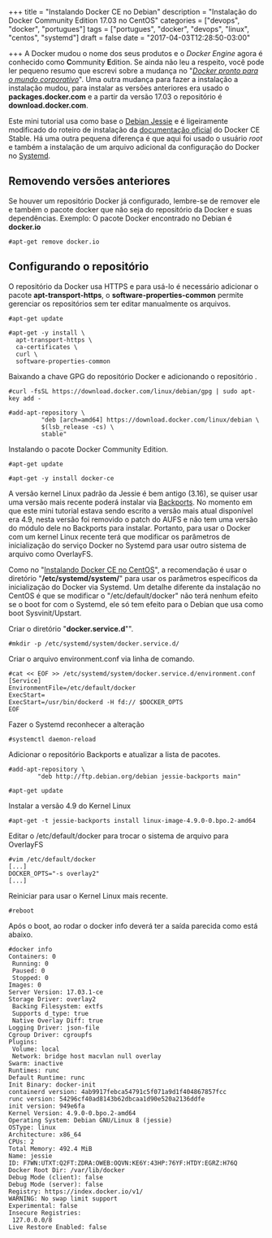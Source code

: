 +++
title = "Instalando Docker CE no Debian"
description = "Instalação do Docker Community Edition 17.03 no CentOS"
categories = ["devops", "docker", "portugues"]
tags = ["portugues", "docker", "devops", "linux", "centos", "systemd"]
draft = false
date = "2017-04-03T12:28:50-03:00"

+++
A Docker mudou o nome dos seus produtos e o *Docker Engine* agora é conhecido como **C**ommunity **E**dition. Se ainda não leu a respeito, você pode ler pequeno resumo que escrevi sobre a mudança no "*[Docker pronto para o mundo corporativo](https://www.fernandoike.com/2017/03/30/docker-pronto-para-o-mundo-corporativo/)*". Uma outra mudança para fazer a instalação a instalação mudou, para instalar as versões anteriores era usado o **packages.docker.com** e a partir da versão 17.03 o repositório é **download.docker.com**.

Este mini tutorial usa como base o [Debian Jessie](https://www.debian.org/releases/jessie/) e é ligeiramente modificado do roteiro de instalação da [documentação oficial](https://docs.docker.com/engine/installation/linux/centos/) do Docker CE Stable. Há uma outra pequena diferença é que aqui foi usado o usuário *root* e também a instalação de um arquivo adicional da configuração do Docker no [Systemd](https://www.freedesktop.org/wiki/Software/systemd/).


## Removendo versões anteriores

Se houver um repositório Docker já configurado, lembre-se de remover ele e também o pacote docker que não seja do repositório da Docker e suas dependências. Exemplo: O pacote Docker encontrado no Debian é **docker.io**
```
#apt-get remove docker.io
```

## Configurando o repositório

O repositório da Docker usa HTTPS e para usá-lo é necessário adicionar o pacote **apt-transport-https**, o **software-properties-common** permite gerenciar os repositórios sem ter editar manualmente os arquivos.
```
#apt-get update

#apt-get -y install \
  apt-transport-https \
  ca-certificates \
  curl \
  software-properties-common
```

Baixando a chave GPG do repositório Docker e adicionando o repositório .
```
#curl -fsSL https://download.docker.com/linux/debian/gpg | sudo apt-key add -

#add-apt-repository \
         "deb [arch=amd64] https://download.docker.com/linux/debian \
         $(lsb_release -cs) \
         stable"
```

Instalando o pacote Docker Community Edition.
```
#apt-get update

#apt-get -y install docker-ce
```

A versão kernel Linux padrão da Jessie é bem antigo (3.16), se quiser usar uma versão mais recente poderá instalar via [Backports](https://backports.debian.org/). No momento em que este mini tutorial estava sendo escrito a versão mais atual disponível era 4.9, nesta versão foi removido o patch do AUFS e não tem uma versão do módulo dele no Backports para instalar. Portanto, para usar o Docker com um kernel Linux recente terá que modificar os parâmetros de inicialização do serviço Docker no Systemd para usar outro sistema de arquivo como OverlayFS.

Como no "[Instalando Docker CE no CentOS](https://www.fernandoike.com/2017/04/02/instalando-docker-ce-no-centos/)", a recomendação é usar o diretório "**/etc/systemd/system/**" para usar os parâmetros específicos da inicialização do Docker via Systemd. Um detalhe diferente da instalação no CentOS é que se modificar o "/etc/default/docker" não terá nenhum efeito se o boot for com o Systemd, ele só tem efeito para o Debian que usa como boot Sysvinit/Upstart.

Criar o diretório "**docker.service.d**"".
```
#mkdir -p /etc/systemd/system/docker.service.d/
```

Criar o arquivo environment.conf via linha de comando.
```
#cat << EOF >> /etc/systemd/system/docker.service.d/environment.conf
[Service]
EnvironmentFile=/etc/default/docker
ExecStart=
ExecStart=/usr/bin/dockerd -H fd:// $DOCKER_OPTS
EOF
```

Fazer o Systemd reconhecer a alteração
```
#systemctl daemon-reload
```

Adicionar o repositório Backports e atualizar a lista de pacotes.
```
#add-apt-repository \
        "deb http://ftp.debian.org/debian jessie-backports main"

#apt-get update
```

Instalar a versão 4.9 do Kernel Linux
```
#apt-get -t jessie-backports install linux-image-4.9.0-0.bpo.2-amd64
```

Editar o /etc/default/docker para trocar o sistema de arquivo para OverlayFS
```
#vim /etc/default/docker
[...]
DOCKER_OPTS="-s overlay2"
[...]
```

Reiniciar para usar o Kernel Linux mais recente.
```
#reboot
```

Após o boot, ao rodar o docker info deverá ter a saída parecida como está abaixo.
```
#docker info
Containers: 0
 Running: 0
 Paused: 0
 Stopped: 0
Images: 0
Server Version: 17.03.1-ce
Storage Driver: overlay2
 Backing Filesystem: extfs
 Supports d_type: true
 Native Overlay Diff: true
Logging Driver: json-file
Cgroup Driver: cgroupfs
Plugins:
 Volume: local
 Network: bridge host macvlan null overlay
Swarm: inactive
Runtimes: runc
Default Runtime: runc
Init Binary: docker-init
containerd version: 4ab9917febca54791c5f071a9d1f404867857fcc
runc version: 54296cf40ad8143b62dbcaa1d90e520a2136ddfe
init version: 949e6fa
Kernel Version: 4.9.0-0.bpo.2-amd64
Operating System: Debian GNU/Linux 8 (jessie)
OSType: linux
Architecture: x86_64
CPUs: 2
Total Memory: 492.4 MiB
Name: jessie
ID: F7WN:UTXT:Q2FT:ZDRA:OWEB:OQVN:KE6Y:43HP:76YF:HTDY:EGRZ:H76Q
Docker Root Dir: /var/lib/docker
Debug Mode (client): false
Debug Mode (server): false
Registry: https://index.docker.io/v1/
WARNING: No swap limit support
Experimental: false
Insecure Registries:
 127.0.0.0/8
Live Restore Enabled: false
```

